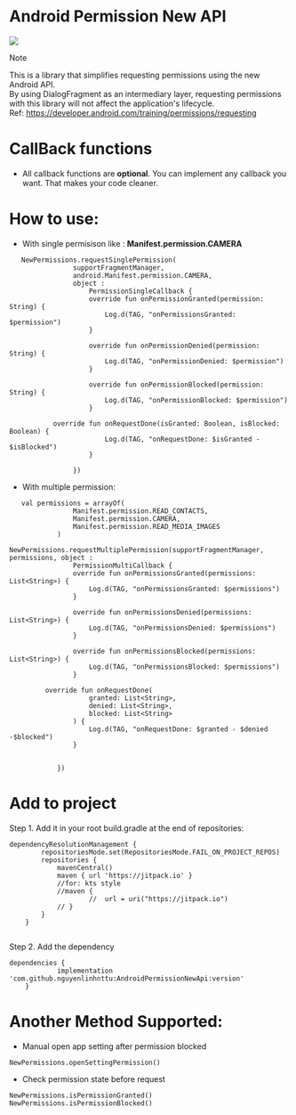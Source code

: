 # **Android Permission New API**
[![](https://jitpack.io/v/nguyenlinhnttu/AndroidPermissionNewApi.svg)](https://jitpack.io/#nguyenlinhnttu/AndroidPermissionNewApi)
> [!NOTE]
> This is a library that simplifies requesting permissions using the new Android API.<br>
> By using DialogFragment as an intermediary layer, requesting permissions with this library will not affect the application's lifecycle.<br>
> Ref: https://developer.android.com/training/permissions/requesting
# **CallBack functions**
- All callback functions are **optional**. You can implement any callback you want. That makes your code cleaner.
# **How to use:**
- With single permisison like :  **Manifest.permission.CAMERA**
```
   NewPermissions.requestSinglePermission(
                supportFragmentManager,
                android.Manifest.permission.CAMERA,
                object :
                    PermissionSingleCallback {
                    override fun onPermissionGranted(permission: String) {
                        Log.d(TAG, "onPermissionsGranted: $permission")
                    }

                    override fun onPermissionDenied(permission: String) {
                        Log.d(TAG, "onPermissionDenied: $permission")
                    }

                    override fun onPermissionBlocked(permission: String) {
                        Log.d(TAG, "onPermissionBlocked: $permission")
                    }

		   override fun onRequestDone(isGranted: Boolean, isBlocked: Boolean) {
                        Log.d(TAG, "onRequestDone: $isGranted - $isBlocked")
                    }

                })
```
- With multiple permission:
```
   val permissions = arrayOf(
                Manifest.permission.READ_CONTACTS,
                Manifest.permission.CAMERA,
                Manifest.permission.READ_MEDIA_IMAGES
            )
            NewPermissions.requestMultiplePermission(supportFragmentManager, permissions, object :
                PermissionMultiCallback {
                override fun onPermissionsGranted(permissions: List<String>) {
                    Log.d(TAG, "onPermissionsGranted: $permissions")
                }

                override fun onPermissionsDenied(permissions: List<String>) {
                    Log.d(TAG, "onPermissionsDenied: $permissions")
                }

                override fun onPermissionsBlocked(permissions: List<String>) {
                    Log.d(TAG, "onPermissionsBlocked: $permissions")
                }

		 override fun onRequestDone(
                    granted: List<String>,
                    denied: List<String>,
                    blocked: List<String>
                ) {
                    Log.d(TAG, "onRequestDone: $granted - $denied -$blocked")
                }


            })
```
# **Add to project**
Step 1. Add it in your root build.gradle at the end of repositories:
```
dependencyResolutionManagement {
		repositoriesMode.set(RepositoriesMode.FAIL_ON_PROJECT_REPOS)
		repositories {
			mavenCentral()
			maven { url 'https://jitpack.io' }
			//for: kts style
			//maven {
            		//	url = uri("https://jitpack.io")
			// }
		}
	}


```

Step 2. Add the dependency
```
dependencies {
	        implementation 'com.github.nguyenlinhnttu:AndroidPermissionNewApi:version'
	}

```
# **Another Method Supported:**
- Manual open app setting after permission blocked
```
NewPermissions.openSettingPermission()
```
- Check permission state before request
 ```
NewPermissions.isPermissionGranted()
NewPermissions.isPermissionBlocked()
 ```
